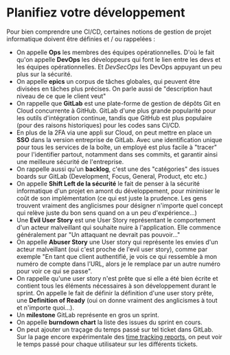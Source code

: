 # Planifiez votre développement

Pour bien comprendre une CI/CD, certaines notions de gestion de projet informatique doivent être définies et / ou rappelées :

- On appelle **Ops** les membres des équipes opérationnelles. D'où le fait qu'on appelle **DevOps** les développeurs qui font le lien entre les devs et les équipes opérationnelles. Et _DevSecOps_ les DevOps appuyant un peu plus sur la sécurité.
- On appelle **epics** un corpus de tâches globales, qui peuvent être divisées en tâches plus précises. On parle aussi de "description haut niveau de ce que le client veut"
- On rappelle que **GitLab** est une plate-forme de gestion de dépôts Git en Cloud concurrente à GitHub. GitLab d'une plus grande popularité pour les outils d'intégration continue, tandis que GitHub est plus populaire (pour des raisons historiques) pour les codes sans CI/CD.
- En plus de la 2FA via une appli sur Cloud, on peut mettre en place un **SSO** dans la version entreprise de GitLab. Avec une identification unique pour tous les services de la boîte, un employé est plus facile à "tracer" pour l'identifier partout, notamment dans ses commits, et garantir ainsi une meilleure sécurité de l'entreprise.
- On rappelle aussi qu'un **backlog**, c'est une des "catégories" des issues boards sur GitLab (Development, Focus, General, Product, etc etc.)
- On appelle **Shift Left de la sécurité** le fait de penser à la sécurité informatique d'un projet en amont du développement, pour minimiser le coût de son implémentation (ce qui est juste la prudence. Les gens trouvent vraiment des anglicismes pour désigner n'importe quel concept qui relève juste du bon sens quand on a un peu d'expérience...)
- Une **Evil User Story** est une User Story représentant le comportement d'un acteur malveillant qui souhaite nuire à l'application. Elle commence généralement par "Un attaquant ne devrait pas pouvoir..."
- On appelle **Abuser Story** une User story qui représente les envies d'un acteur malveillant (oui c'est proche de l'evil user story), comme par exemple "En tant que client authentifié, je vois ce qui ressemble à mon numéro de compte dans l’URL, alors je le remplace par un autre numéro pour voir ce qui se passe".
- On rappelle qu'une user story n'est prête que si elle a été bien écrite et contient tous les éléments nécessaires à son développement durant le sprint. On appelle le fait de définir la définition d'une user story prête, une **Definition of Ready** (oui on donne vraiment des anglicismes à tout et n'importe quoi...).
- Un **milestone** GitLab représente en gros un sprint.
- On appelle **burndown chart** la liste des issues du sprint en cours.
- On peut ajouter un traçage du temps passé sur tel ticket dans GitLab. Sur la page encore expérimentale des [time tracking reports](https://gitlab.com/-/timelogs), on peut voir le temps passé pour chaque utilisateur sur les différents tickets.

